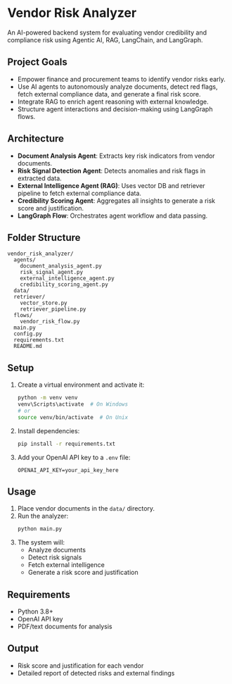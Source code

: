 # Vendor Risk Analyzer

An AI-powered backend system for evaluating vendor credibility and compliance risk using Agentic AI, RAG, LangChain, and LangGraph.

## Project Goals
- Empower finance and procurement teams to identify vendor risks early.
- Use AI agents to autonomously analyze documents, detect red flags, fetch external compliance data, and generate a final risk score.
- Integrate RAG to enrich agent reasoning with external knowledge.
- Structure agent interactions and decision-making using LangGraph flows.

## Architecture

- **Document Analysis Agent**: Extracts key risk indicators from vendor documents.
- **Risk Signal Detection Agent**: Detects anomalies and risk flags in extracted data.
- **External Intelligence Agent (RAG)**: Uses vector DB and retriever pipeline to fetch external compliance data.
- **Credibility Scoring Agent**: Aggregates all insights to generate a risk score and justification.
- **LangGraph Flow**: Orchestrates agent workflow and data passing.

## Folder Structure
```
vendor_risk_analyzer/
  agents/
    document_analysis_agent.py
    risk_signal_agent.py
    external_intelligence_agent.py
    credibility_scoring_agent.py
  data/
  retriever/
    vector_store.py
    retriever_pipeline.py
  flows/
    vendor_risk_flow.py
  main.py
  config.py
  requirements.txt
  README.md
```

## Setup
1. Create a virtual environment and activate it:
   ```bash
   python -m venv venv
   venv\Scripts\activate  # On Windows
   # or
   source venv/bin/activate  # On Unix
   ```
2. Install dependencies:
   ```bash
   pip install -r requirements.txt
   ```
3. Add your OpenAI API key to a `.env` file:
   ```
   OPENAI_API_KEY=your_api_key_here
   ```

## Usage
1. Place vendor documents in the `data/` directory.
2. Run the analyzer:
   ```bash
   python main.py
   ```
3. The system will:
   - Analyze documents
   - Detect risk signals
   - Fetch external intelligence
   - Generate a risk score and justification

## Requirements
- Python 3.8+
- OpenAI API key
- PDF/text documents for analysis

## Output
- Risk score and justification for each vendor
- Detailed report of detected risks and external findings 